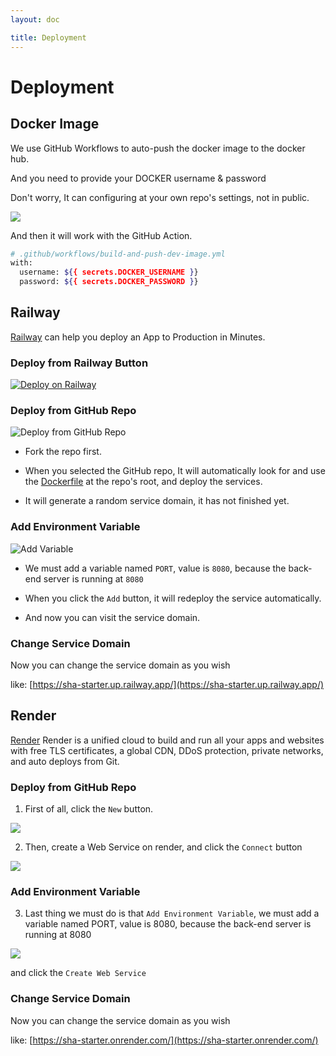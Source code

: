 ```yaml
---
layout: doc

title: Deployment
---
```


# Deployment

## Docker Image

We use GitHub Workflows to auto-push the docker image to the docker hub.

And you need to provide your DOCKER username & password

Don't worry, It can configuring at your own repo's settings, not in public.

![](/action-secrets.png)

And then it will work with the GitHub Action.

```bash
# .github/workflows/build-and-push-dev-image.yml
with:
  username: ${{ secrets.DOCKER_USERNAME }}
  password: ${{ secrets.DOCKER_PASSWORD }}
```

## Railway

[Railway](https://railway.app/) can help you deploy an App to Production in Minutes.

### Deploy from Railway Button

[![Deploy on Railway](https://railway.app/button.svg)](https://railway.app/new/template/prX7No?referralCode=UEM9NF)

### Deploy from GitHub Repo

![Deploy from GitHub Repo](/railway-github-repo.png)

- Fork the repo first.

- When you selected the GitHub repo, It will automatically look for and use the [Dockerfile](https://github.com/xiaoluoboding/self-hosted-app-starter/blob/main/Dockerfile) at the repo's root, and deploy the services.

- It will generate a random service domain, it has not finished yet.

### Add Environment Variable

![Add Variable](/railway-add-variables.png)

- We must add a variable named `PORT`, value is `8080`, because the back-end server is running at `8080`

- When you click the `Add` button, it will redeploy the service automatically.

- And now you can visit the service domain.

### Change Service Domain

Now you can change the service domain as you wish

like: [https://sha-starter.up.railway.app/](https://sha-starter.up.railway.app/)

## Render

[Render](https://render.com) Render is a unified cloud to build and run all your apps and websites with free TLS certificates, a global CDN, DDoS protection, private networks, and auto deploys from Git.

### Deploy from GitHub Repo

1. First of all, click the `New` button.

![](/render-web-service.png)

2. Then, create a Web Service on render, and click the `Connect` button

![](/render-create-a-new-web-service.png)

### Add Environment Variable

3. Last thing we must do is that `Add Environment Variable`, we must add a variable named PORT, value is 8080, because the back-end server is running at 8080

![](/render-add-variables.png)

and click the `Create Web Service`

### Change Service Domain

Now you can change the service domain as you wish

like: [https://sha-starter.onrender.com/](https://sha-starter.onrender.com/)
